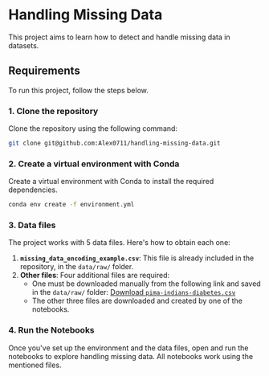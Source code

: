 
# Handling Missing Data

This project aims to learn how to detect and handle missing data in datasets.

## Requirements

To run this project, follow the steps below.

### 1. Clone the repository

Clone the repository using the following command:

```bash
git clone git@github.com:Alex0711/handling-missing-data.git
```

### 2. Create a virtual environment with Conda

Create a virtual environment with Conda to install the required dependencies.

```bash
conda env create -f environment.yml
```

### 3. Data files

The project works with 5 data files. Here's how to obtain each one:

1. **`missing_data_encoding_example.csv`**: This file is already included in the repository, in the `data/raw/` folder.
2. **Other files**: Four additional files are required:
   - One must be downloaded manually from the following link and saved in the `data/raw/` folder: [Download `pima-indians-diabetes.csv`](https://deepnote.com/workspace/platzi-escuela-datos-83832097-f136-43ff-b38d-abaa022e8ec7/project/datos-faltantes-694a3d08-7f18-421d-9e2f-c2820a79680e/data/pima-indians-diabetes.csv)
   - The other three files are downloaded and created by one of the notebooks.

### 4. Run the Notebooks

Once you've set up the environment and the data files, open and run the notebooks to explore handling missing data. All notebooks work using the mentioned files.
